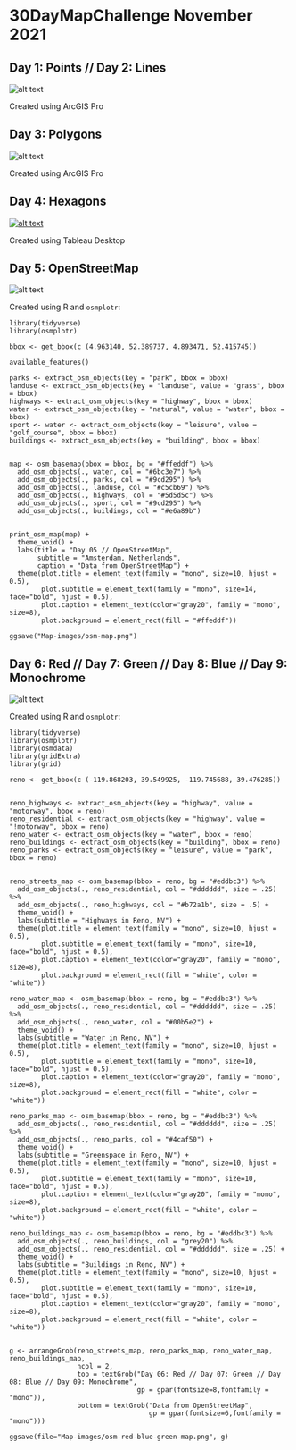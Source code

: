 # 30DayMapChallenge November 2021

## Day 1: Points // Day 2: Lines
 
![alt text](https://github.com/izzyoungs/30DayMapChallenge-Nov2021/blob/main/Map-images/Global%20Earthquake%20Activity.png "Global Earthquake Activity")

Created using ArcGIS Pro

## Day 3: Polygons

![alt text](https://github.com/izzyoungs/30DayMapChallenge-Nov2021/blob/main/Map-images/Hilo%20Building%20Footprints.png "Hilo, Hawaii Growth Boundary")

Created using ArcGIS Pro

## Day 4: Hexagons
 
[![alt text](https://github.com/izzyoungs/30DayMapChallenge-Nov2021/blob/main/Map-images/Hexagons.png "Average US Elevation")](https://izzy-youngs.com/pages/30daymapchallenge.html)

Created using Tableau Desktop

## Day 5: OpenStreetMap

![alt text](https://github.com/izzyoungs/30DayMapChallenge-Nov2021/blob/main/Map-images/osm-map.png "Amsterdam, Netherlands")

Created using R and `osmplotr`:

```
library(tidyverse)
library(osmplotr)

bbox <- get_bbox(c (4.963140, 52.389737, 4.893471, 52.415745))

available_features()

parks <- extract_osm_objects(key = "park", bbox = bbox)
landuse <- extract_osm_objects(key = "landuse", value = "grass", bbox = bbox)
highways <- extract_osm_objects(key = "highway", bbox = bbox)
water <- extract_osm_objects(key = "natural", value = "water", bbox = bbox)
sport <- water <- extract_osm_objects(key = "leisure", value = "golf_course", bbox = bbox)
buildings <- extract_osm_objects(key = "building", bbox = bbox)


map <- osm_basemap(bbox = bbox, bg = "#ffeddf") %>%
  add_osm_objects(., water, col = "#6bc3e7") %>%
  add_osm_objects(., parks, col = "#9cd295") %>%
  add_osm_objects(., landuse, col = "#c5cb69") %>%
  add_osm_objects(., highways, col = "#5d5d5c") %>%
  add_osm_objects(., sport, col = "#9cd295") %>%
  add_osm_objects(., buildings, col = "#e6a89b")
  

print_osm_map(map) +
  theme_void() +
  labs(title = "Day 05 // OpenStreetMap", 
       subtitle = "Amsterdam, Netherlands",
       caption = "Data from OpenStreetMap") +
  theme(plot.title = element_text(family = "mono", size=10, hjust = 0.5),
        plot.subtitle = element_text(family = "mono", size=14, face="bold", hjust = 0.5),
        plot.caption = element_text(color="gray20", family = "mono", size=8),
        plot.background = element_rect(fill = "#ffeddf"))

ggsave("Map-images/osm-map.png")
```

## Day 6: Red // Day 7: Green // Day 8: Blue // Day 9: Monochrome

![alt text](https://github.com/izzyoungs/30DayMapChallenge-Nov2021/blob/main/Map-images/osm-red-blue-green-map.png "Reno, NV")

Created using R and `osmplotr`:

```
library(tidyverse)
library(osmplotr)
library(osmdata)
library(gridExtra)
library(grid)

reno <- get_bbox(c (-119.868203, 39.549925, -119.745688, 39.476285))


reno_highways <- extract_osm_objects(key = "highway", value = "motorway", bbox = reno)
reno_residential <- extract_osm_objects(key = "highway", value = "!motorway", bbox = reno)
reno_water <- extract_osm_objects(key = "water", bbox = reno)
reno_buildings <- extract_osm_objects(key = "building", bbox = reno)
reno_parks <- extract_osm_objects(key = "leisure", value = "park", bbox = reno)


reno_streets_map <- osm_basemap(bbox = reno, bg = "#eddbc3") %>%
  add_osm_objects(., reno_residential, col = "#dddddd", size = .25) %>%
  add_osm_objects(., reno_highways, col = "#b72a1b", size = .5) +
  theme_void() + 
  labs(subtitle = "Highways in Reno, NV") +
  theme(plot.title = element_text(family = "mono", size=10, hjust = 0.5),
        plot.subtitle = element_text(family = "mono", size=10, face="bold", hjust = 0.5),
        plot.caption = element_text(color="gray20", family = "mono", size=8),
        plot.background = element_rect(fill = "white", color = "white"))

reno_water_map <- osm_basemap(bbox = reno, bg = "#eddbc3") %>%
  add_osm_objects(., reno_residential, col = "#dddddd", size = .25) %>%
  add_osm_objects(., reno_water, col = "#00b5e2") +
  theme_void() + 
  labs(subtitle = "Water in Reno, NV") +
  theme(plot.title = element_text(family = "mono", size=10, hjust = 0.5),
        plot.subtitle = element_text(family = "mono", size=10, face="bold", hjust = 0.5),
        plot.caption = element_text(color="gray20", family = "mono", size=8),
        plot.background = element_rect(fill = "white", color = "white"))

reno_parks_map <- osm_basemap(bbox = reno, bg = "#eddbc3") %>%
  add_osm_objects(., reno_residential, col = "#dddddd", size = .25) %>%
  add_osm_objects(., reno_parks, col = "#4caf50") +
  theme_void() + 
  labs(subtitle = "Greenspace in Reno, NV") +
  theme(plot.title = element_text(family = "mono", size=10, hjust = 0.5),
        plot.subtitle = element_text(family = "mono", size=10, face="bold", hjust = 0.5),
        plot.caption = element_text(color="gray20", family = "mono", size=8),
        plot.background = element_rect(fill = "white", color = "white"))

reno_buildings_map <- osm_basemap(bbox = reno, bg = "#eddbc3") %>%
  add_osm_objects(., reno_buildings, col = "grey20") %>%
  add_osm_objects(., reno_residential, col = "#dddddd", size = .25) +
  theme_void() + 
  labs(subtitle = "Buildings in Reno, NV") +
  theme(plot.title = element_text(family = "mono", size=10, hjust = 0.5),
        plot.subtitle = element_text(family = "mono", size=10, face="bold", hjust = 0.5),
        plot.caption = element_text(color="gray20", family = "mono", size=8),
        plot.background = element_rect(fill = "white", color = "white"))


g <- arrangeGrob(reno_streets_map, reno_parks_map, reno_water_map, reno_buildings_map,
                 ncol = 2, 
                 top = textGrob("Day 06: Red // Day 07: Green // Day 08: Blue // Day 09: Monochrome",
                                gp = gpar(fontsize=8,fontfamily = "mono")), 
                 bottom = textGrob("Data from OpenStreetMap",
                                   gp = gpar(fontsize=6,fontfamily = "mono")))

ggsave(file="Map-images/osm-red-blue-green-map.png", g)
```

